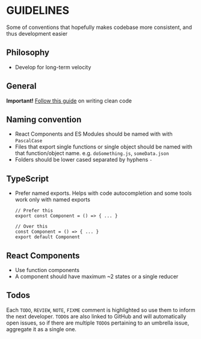 # GUIDELINES

Some of conventions that hopefully makes codebase more consistent, and thus development easier

## Philosophy

- Develop for long-term velocity

## General

**Important!** [Follow this guide](https://github.com/labs42io/clean-code-typescript) on writing clean code

## Naming convention

- React Components and ES Modules should be named with with `PascalCase`
- Files that export single functions or single object should be named with that function/object name. e.g. `doSomething.js`, `someData.json`
- Folders should be lower cased separated by hyphens `-`

## TypeScript

- Prefer named exports. Helps with code autocompletion and some tools work only with named exports

  ```tsx
  // Prefer this
  export const Component = () => { ... }

  // Over this
  const Component = () => { ... }
  export default Component
  ```

## React Components

- Use function components
- A component should have maximum ~2 states or a single reducer

## Todos

Each `TODO`, `REVIEW`, `NOTE`, `FIXME` comment is highlighted so use them to inform the next developer. `TODO`s are also linked to GitHub and will automatically open issues, so if there are multiple `TODO`s pertaining to an umbrella issue, aggregate it as a single one.

